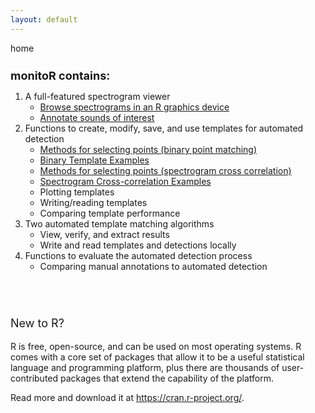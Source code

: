 ```yaml
---
layout: default
---
```

<p>home</p>
<div id="mainlist"> 
    <h1 style="font-size:large;">monitoR contains:</h1>
    <ol>
        <li>A full-featured spectrogram viewer
            <ul>
                <li><a href="assets/viewingSpectrograms/viewingSpectrograms.html">Browse spectrograms in an R graphics device</a></li>
                <li><a href="assets/annotatingSpectrograms/annotatingSpectrograms.html">Annotate sounds of interest</a></li>
            </ul>
        </li>
        <li>Functions to create, modify, save, and use templates for automated detection
            <ul>
                <li><a href="assets/makingTemplates/makingBinTemplates.html">Methods for selecting points (binary point matching)</a></li>
                <li><a href="assets/makingTemplates/binExamples.html">Binary Template Examples</a></li>
                <li><a href="assets/makingTemplates/makingCorTemplates.html">Methods for selecting points (spectrogram cross correlation)</a></li>
                <li><a href="assets/makingTemplates/corExamples.html">Spectrogram Cross-correlation Examples</a></li>
                <li>Plotting templates</li>
                <li>Writing/reading templates</li>
                <li>Comparing template performance</li>
            </ul>
        </li>
        <li>Two automated template matching algorithms
            <ul>
                <li>View, verify, and extract results</li>
                <li>Write and read templates and detections locally</li>
            </ul>
        </li>
        <li>Functions to evaluate the automated detection process
            <ul>
                <li>Comparing manual annotations to automated detection</li>
            </ul>
        </li>
    </ol>
</div>
<p style="font-size:large;padding-top:3em;">New to R?</p>
<p>R is free, open-source, and can be used on most operating systems. R comes with a core set of packages that allow it to be a useful statistical language and programming platform, plus there are thousands of user-contributed packages that extend the capability of the platform.</p>
<p>Read more and download it at <a href="https://cran.r-project.org/" target="_blank">https://cran.r-project.org/</a>.
